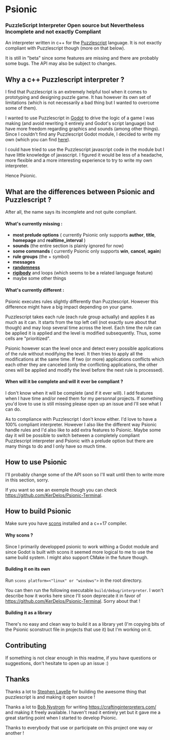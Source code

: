 # Psionic

### PuzzleScript Interpreter Open source but Nevertheless Incomplete and not exactly Compliant

An interpreter written in c++ for the [Puzzlescript](https://www.puzzlescript.net/) language. It is not exactly compliant with Puzzlescript though (more on that below).

It is still in "beta" since some features are missing and there are probably some bugs. The API may also be subject to changes.

## Why a c++ Puzzlescript interpreter ?

I find that Puzzlescript is an extremely helpful tool when it comes to prototyping and designing puzzle game. It has however its own set of limitations (which is not necessarily a bad thing but I wanted to overcome some of them).

I wanted to use Puzzlescript in [Godot](https://godotengine.org/) to drive the logic of a game I was making (and avoid rewriting it entirely and Godot's script language) but have more freedom regarding graphics and sounds (among other things). Since I couldn't find any Puzzlescript Godot module, I decided to write my own (which you can find [here](https://github.com/KerDelos/gdpsionic)).

I could have tried to use the Puzzlescript javascript code in the module but I have little knowledge of javascript. I figured it would be less of a headache, more flexible and a more interesting experience to try to write my own interpreter.

Hence Psionic.

## What are the differences between Psionic and Puzzlescript ?

After all, the name says its incomplete and not quite compliant.

#### What's currently missing :
- **most prelude options** ( currently Psionic only supports **author**, **title**, **homepage** and **realtime_interval** )
- **sounds** (the entire section is plainly ignored for now)
- **some commands** ( currently Psionic only supports **win**, **cancel**, **again**)
- **rule groups** (the + symbol)
- **messages**
- **[randomness](https://www.puzzlescript.net/Documentation/randomness.html)**
- **[rigibody](https://www.puzzlescript.net/Documentation/rigidbodies.html)** and loops (which seems to be a related language feature)
- maybe some other things

#### What's currently different :

Psionic executes rules slightly differently than Puzzlescript. However this difference might have a big impact depending on your game.

Puzzlescript takes each rule (each rule group actually) and applies it as much as it can. It starts from the top left cell (not exactly sure about that though) and may loop several time across the level. Each time the rule can be applied it is applied and the level is modified subsequently. Thus, some cells are "prioritized".

Psionic however scan the level once and detect every possible applications of the rule without modifying the level. It then tries to apply all the modifications at the same time. If two (or more) applications conflicts which each other they are canceled (only the conflicting applications, the other ones will be applied and modify the level before the next rule is processed).

#### When will it be complete and will it ever be compliant ?

I don't know when it will be complete (and if it ever will). I add features when I have time and/or need them for my personnal projects. If something you'd love to use is still missing please open up an issue and I'll see what I can do.

As to compliance with Puzzlescript I don't know either. I'd love to have a 100% compliant interpreter. However I also like the different way Psionic handle rules and I'd also like to add extra features to Psionic. Maybe some day it will be possible to switch between a completely compliant Puzzlescript interpreter and Psionic with a prelude option but there are many things to do and I only have so much time.

## How to use Psionic

I'll probably change some of the API soon so I'll wait until then to write more in this section, sorry.

If you want so see an exemple though you can check https://github.com/KerDelos/Psionic-Terminal.


## How to build Psionic

Make sure you have [scons](https://scons.org/) installed and a c++17 compiler.

#### Why scons ?

Since I primarily developped psionic to work withing a Godot module and since Godot is built with scons it seemed more logical to me to use the same build system. I might also support CMake in the future though.

#### Building it on its own

Run `scons platform=<"linux" or "windows">` in the root directory.

You can then run the following executable `build/debug/interpreter`. I won't describe how it works here since I'll soon deprecate it in favor of https://github.com/KerDelos/Psionic-Terminal. Sorry about that !

#### Building it as a library

There's no easy and clean way to build it as a library yet (I'm copying bits of the Psionic sconstruct file in projects that use it) but I'm working on it.

## Contributing

If something is not clear enough in this readme, if you have questions or suggestions, don't hesitate to open up an issue :)

## Thanks

Thanks a lot to [Stephen Lavelle](https://github.com/increpare) for building the awesome thing that puzzlescript is and making it open source !

Thanks a lot to [Bob Nystrom](https://github.com/munificent) for writing https://craftinginterpreters.com/ and making it freely available. I haven't read it entirely yet but it gave me a great starting point when I started to develop Psionic.

Thanks to everybody that use or participate on this project one way or another !


